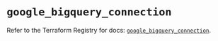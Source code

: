 # `google_bigquery_connection`

Refer to the Terraform Registry for docs: [`google_bigquery_connection`](https://registry.terraform.io/providers/hashicorp/google/6.16.0/docs/resources/bigquery_connection).
